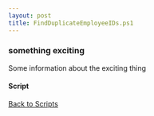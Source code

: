 ```yaml
---
layout: post
title: FindDuplicateEmployeeIDs.ps1
---
```


### something exciting

Some information about the exciting thing

#### Script

<script async src="https://gist-it.appspot.com/github.com/BanterBoy/scripts-blog/blob/master/PowerShell/scripts/activeDirectory/FindDuplicateEmployeeIDs.ps1" crossorigin="anonymous"></script>

<a href="/menu/_pages/scripts.html">Back to Scripts</a>
